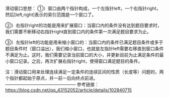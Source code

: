 滑动窗口思想：
①）窗口由两个指针构成，一个左指针left，一个右指针right，然后[left,right]表示的索引范围是一个窗口了。

②）右指针right的功能是用来扩展窗口：当窗口内的条件没有达到题目要求时，我们需要不断移动右指针right直到窗口内的条件第一次满足题目要求为止。

③）左指针left的功能是用来缩小窗口的：当窗口内的条件已满足题目条件或多于题目条件时（窗口溢出），我们缩小窗口，也就是左指针left需要右移直到窗口条件不满足为止。这时，我们需要记录当前窗口的大小，并更新目前为止满足条件的最小窗口记录。之后，再次扩展右指针right，使得窗口满足题目的条件。

注：滑动窗口用来处理连续满足一定条件的连续区间的性质（长度等）问题的，两个指针都起始于原点，并一前一后向终点前进。
————————————————
参考链接：https://blog.csdn.net/qq_43152052/article/details/102840715

